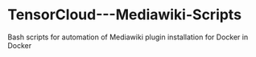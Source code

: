# TensorCloud---Mediawiki-Scripts
Bash scripts for automation of Mediawiki plugin installation for Docker in Docker
